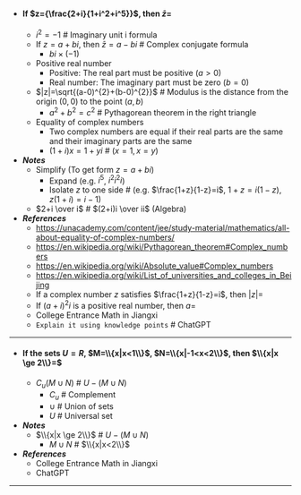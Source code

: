 - #### If $z={\frac{2+i}{1+i^2+i^5}}$, then $\bar{z}=$
    - $i^2=-1$ # Imaginary unit i formula
    - If $z=a+bi$, then $\bar{z}=a-bi$ # Complex conjugate formula
        - $bi\times(-1)$
    - Positive real number
        - Positive: The real part must be positive ($a>0$)
        - Real number: The imaginary part must be zero ($b=0$)
    - $|z|=\sqrt{(a-0)^{2}+(b-0)^{2}}$ # Modulus is the distance from the origin $(0,0)$ to the point $(a,b)$
        - $a^{2}+b^{2}=c^{2}$ # Pythagorean theorem in the right triangle
    - Equality of complex numbers
        - Two complex numbers are equal if their real parts are the same and their imaginary parts are the same
        - $(1+i)x=1+yi$ # ($x=1, x=y$)
- ***Notes***
    - Simplify (To get form $z=a+bi$)
        - Expand (e.g. $i^{5}$, $i^{2}i^{2}i$)
        - Isolate $z$ to one side # (e.g. $\frac{1+z}{1-z}=i$, $1+z=i(1-z)$, $z(1+i)=i-1$)
    - $2+i \over i$ # $(2+i)i \over ii$ (Algebra)
- ***References***
    - https://unacademy.com/content/jee/study-material/mathematics/all-about-equality-of-complex-numbers/
    - https://en.wikipedia.org/wiki/Pythagorean_theorem#Complex_numbers
    - https://en.wikipedia.org/wiki/Absolute_value#Complex_numbers
    - https://en.wikipedia.org/wiki/List_of_universities_and_colleges_in_Beijing
    - If a complex number $z$ satisfies $\frac{1+z}{1-z}=i$, then $|z|=$
    - If $(a+i)^{2}i$ is a positive real number, then $a=$
    - College Entrance Math in Jiangxi
    - `Explain it using knowledge points` # ChatGPT
- ---
- #### If the sets $U=R$, $M=\\{x|x<1\\}$, $N=\\{x|-1<x<2\\}$, then $\\{x|x \ge 2\\}=$
    - $C_u(M \cup N)$ # $U-(M \cup N)$
        - $C_u$ # Complement
        - $\cup$ # Union of sets
        - $U$ # Universal set
- ***Notes***
    - $\\{x|x \ge 2\\}$ # $U-(M \cup N)$
        - $M \cup N$ # $\\{x|x<2\\}$
- ***References***
    - College Entrance Math in Jiangxi
    - ChatGPT
- ---

